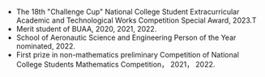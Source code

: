 - The 18th "Challenge Cup" National College Student Extracurricular Academic and Technological Works Competition Special Award, 2023.T
- Merit student of BUAA, 2020, 2021, 2022.
- School of Aeronautic Science and Engineering Person of the Year nominated, 2022.
- First prize in non-mathematics preliminary Competition of National College Students Mathematics Competition， 2021， 2022.



